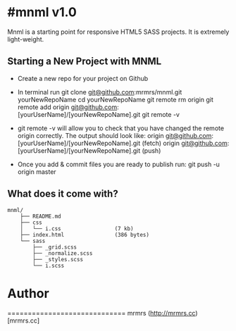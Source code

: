 #mnml v1.0
==========

Mnml is a starting point for responsive HTML5 SASS projects.
It is extremely light-weight. 

## Starting a New Project with MNML 
* Create a new repo for your project on Github
* In terminal run
    git clone git@github.com:mrmrs/mnml.git yourNewRepoName
    cd yourNewRepoName
    git remote rm origin
    git remote add origin git@github.com:[yourUserName]/[yourNewRepoName].git
    git remote -v

* git remote -v will allow you to check that you have changed the remote origin correctly. The output should look like:
    origin git@github.com:[yourUserName]/[yourNewRepoName].git (fetch)
    origin  git@github.com:[yourUserName]/[yourNewRepoName].git (push)
  
* Once you add & commit files you are ready to publish run:
    git push -u origin master

## What does it come with?
    mnml/
        ├── README.md
        ├── css
        │   └── i.css                 (7 kb)
        ├── index.html                (386 bytes)
        └── sass
            ├── _grid.scss
            ├── _normalize.scss
            ├── _styles.scss
            └── i.scss


# Author
=============================
mrmrs
(http://mrmrs.cc)[mrmrs.cc]
